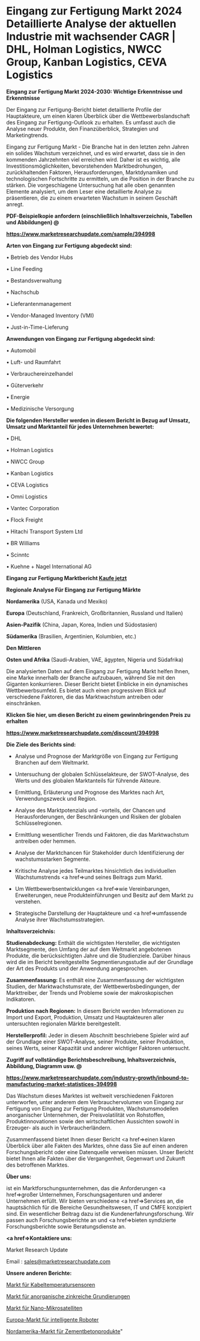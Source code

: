 # Eingang zur Fertigung Markt 2024 Detaillierte Analyse der aktuellen Industrie mit wachsender CAGR | DHL, Holman Logistics, NWCC Group, Kanban Logistics, CEVA Logistics

<strong>Eingang zur Fertigung Markt 2024-2030: Wichtige Erkenntnisse und Erkenntnisse</strong>

Der Eingang zur Fertigung-Bericht bietet detaillierte Profile der Hauptakteure, um einen klaren Überblick über die Wettbewerbslandschaft des Eingang zur Fertigung-Outlook zu erhalten. Es umfasst auch die Analyse neuer Produkte, den Finanzüberblick, Strategien und Marketingtrends.

Eingang zur Fertigung Markt - Die Branche hat in den letzten zehn Jahren ein solides Wachstum verzeichnet, und es wird erwartet, dass sie in den kommenden Jahrzehnten viel erreichen wird. Daher ist es wichtig, alle Investitionsmöglichkeiten, bevorstehenden Marktbedrohungen, zurückhaltenden Faktoren, Herausforderungen, Marktdynamiken und technologischen Fortschritte zu ermitteln, um die Position in der Branche zu stärken. Die vorgeschlagene Untersuchung hat alle oben genannten Elemente analysiert, um dem Leser eine detaillierte Analyse zu präsentieren, die zu einem erwarteten Wachstum in seinem Geschäft anregt.



<strong><b>PDF-Beispielkopie anfordern (einschließlich Inhaltsverzeichnis, Tabellen und Abbildungen) @ </b></strong>

<strong><a href=https://www.marketresearchupdate.com/sample/394998>

<strong>https://www.marketresearchupdate.com/sample/394998</u></a></strong></strong>



<strong>Arten von Eingang zur Fertigung abgedeckt sind:</strong>

• Betrieb des Vendor Hubs

• Line Feeding

• Bestandsverwaltung

• Nachschub

• Lieferantenmanagement

• Vendor-Managed Inventory (VMI)

• Just-in-Time-Lieferung



<strong>Anwendungen von Eingang zur Fertigung abgedeckt sind:</strong>

• Automobil

• Luft- und Raumfahrt

• Verbrauchereinzelhandel

• Güterverkehr

• Energie

• Medizinische Versorgung



<strong>Die folgenden Hersteller werden in diesem Bericht in Bezug auf Umsatz, Umsatz und Marktanteil für jedes Unternehmen bewertet:</strong>

• DHL

• Holman Logistics

• NWCC Group

• Kanban Logistics

• CEVA Logistics

• Omni Logistics

• Vantec Corporation

• Flock Freight

• Hitachi Transport System Ltd

• BR Williams

• Scinntc

• Kuehne + Nagel International AG



<strong>Eingang zur Fertigung Marktbericht <a href=https://www.marketresearchupdate.com/buynow/394998>Kaufe jetzt</a></strong>



<strong>Regionale Analyse Für Eingang zur Fertigung Märkte</strong>



<strong>Nordamerika</strong> (USA, Kanada und Mexiko)



<strong>Europa</strong> (Deutschland, Frankreich, Großbritannien, Russland und Italien)



<strong>Asien-Pazifik</strong> (China, Japan, Korea, Indien und Südostasien)



<strong>Südamerika</strong> (Brasilien, Argentinien, Kolumbien, etc.)



<strong>Den Mittleren</strong> 

<strong>Osten und Afrika</strong> (Saudi-Arabien, VAE, ägypten, Nigeria und Südafrika)

Die analysierten Daten auf dem Eingang zur Fertigung Markt helfen Ihnen, eine Marke innerhalb der Branche aufzubauen, während Sie mit den Giganten konkurrieren. Dieser Bericht bietet Einblicke in ein dynamisches Wettbewerbsumfeld. Es bietet auch einen progressiven Blick auf verschiedene Faktoren, die das Marktwachstum antreiben oder einschränken.



<strong>Klicken Sie hier, um diesen Bericht zu einem gewinnbringenden Preis zu erhalten
</strong>

<strong><a href=https://www.marketresearchupdate.com/discount/394998>https://www.marketresearchupdate.com/discount/394998</b></u></strong></a>



<strong>Die Ziele des Berichts sind:</strong>

- Analyse und Prognose der Marktgröße von Eingang zur Fertigung Branchen auf dem Weltmarkt.

- Untersuchung der globalen Schlüsselakteure, der SWOT-Analyse, des Werts und des globalen Marktanteils für führende Akteure.

- Ermittlung, Erläuterung und Prognose des Marktes nach Art, Verwendungszweck und Region.

- Analyse des Marktpotenzials und -vorteils, der Chancen und Herausforderungen, der Beschränkungen und Risiken der globalen Schlüsselregionen.

- Ermittlung wesentlicher Trends und Faktoren, die das Marktwachstum antreiben oder hemmen.

- Analyse der Marktchancen für Stakeholder durch Identifizierung der wachstumsstarken Segmente.

- Kritische Analyse jedes Teilmarktes hinsichtlich des individuellen Wachstumstrends <a href=>und</a> seines Beitrags zum Markt.

- Um Wettbewerbsentwicklungen <a href=>wie</a> Vereinbarungen, Erweiterungen, neue Produkteinführungen und Besitz auf dem Markt zu verstehen.

- Strategische Darstellung der Hauptakteure und <a href=>umfas</a>sende Analyse ihrer Wachstumsstrategien.



<strong>Inhaltsverzeichnis:</strong>



<strong>Studienabdeckung:</strong> Enthält die wichtigsten Hersteller, die wichtigsten Marktsegmente, den Umfang der auf dem Weltmarkt angebotenen Produkte, die berücksichtigten Jahre und die Studienziele. Darüber hinaus wird die im Bericht bereitgestellte Segmentierungsstudie auf der Grundlage der Art des Produkts und der Anwendung angesprochen.



<strong>Zusammenfassung:</strong> Es enthält eine Zusammenfassung der wichtigsten Studien, der Marktwachstumsrate, der Wettbewerbsbedingungen, der Markttreiber, der Trends und Probleme sowie der makroskopischen Indikatoren.



<strong>Produktion nach Regionen:</strong> In diesem Bericht werden Informationen zu Import und Export, Produktion, Umsatz und Hauptakteuren aller untersuchten regionalen Märkte bereitgestellt.



<strong>Herstellerprofil:</strong> Jeder in diesem Abschnitt beschriebene Spieler wird auf der Grundlage einer SWOT-Analyse, seiner Produkte, seiner Produktion, seines Werts, seiner Kapazität und anderer wichtiger Faktoren untersucht.



<strong><b>Zugriff auf vollständige Berichtsbeschreibung, Inhaltsverzeichnis, Abbildung, Diagramm usw. @ </b></strong>

<strong><a href=https://www.marketresearchupdate.com/industry-growth/inbound-to-manufacturing-market-statistices-394998>https://www.marketresearchupdate.com/industry-growth/inbound-to-manufacturing-market-statistices-394998</a></strong>

Das Wachstum dieses Marktes ist weltweit verschiedenen Faktoren unterworfen, unter anderem dem Verbrauchervolumen von Eingang zur Fertigung von Eingang zur Fertigung Produkten, Wachstumsmodellen anorganischer Unternehmen, der Preisvolatilität von Rohstoffen, Produktinnovationen sowie den wirtschaftlichen Aussichten sowohl in Erzeuger- als auch in Verbraucherländern.

Zusammenfassend bietet Ihnen dieser Bericht <a href=>einen</a> klaren Überblick über alle Fakten des Marktes, ohne dass Sie auf einen anderen Forschungsbericht oder eine Datenquelle verweisen müssen. Unser Bericht bietet Ihnen alle Fakten über die Vergangenheit, Gegenwart und Zukunft des betroffenen Marktes.



<strong>Über uns:</strong>

 ist ein Marktforschungsunternehmen, das die Anforderungen <a href=>großer</a> Unternehmen, Forschungsagenturen und anderer Unternehmen erfüllt. Wir bieten verschiedene <a href=>Services</a> an, die hauptsächlich für die Bereiche Gesundheitswesen, IT und CMFE konzipiert sind. Ein wesentlicher Beitrag dazu ist die Kundenerfahrungsforschung. Wir passen auch Forschungsberichte an und <a href=>bieten</a> syndizierte Forschungsberichte sowie Beratungsdienste an.



<strong><a href=>Kontaktiere uns:</a></strong>

Market Research Update

Email : sales@marketresearchupdate.com



<strong>Unsere anderen Berichte:</strong>

<a href=https://www.linkedin.com/pulse/cable-temperature-sensors-market-2023-latest>Markt für Kabeltemperatursensoren</a>

<a href=https://www.linkedin.com/pulse/inorganic-zinc-rich-primers-market>Markt für anorganische zinkreiche Grundierungen</a>

<a href=https://www.linkedin.com/pulse/nano-microsatellite-market-size-industry-growth>Markt für Nano-Mikrosatelliten</a>

<a href=https://www.linkedin.com/pulse/europe-smart-robots-market-size2023-2030-analysis-research>Europa-Markt für intelligente Roboter</a>

<a href=https://www.linkedin.com/pulse/north-america-cement-concrete-product-market>Nordamerika-Markt für Zementbetonprodukte</a>"
